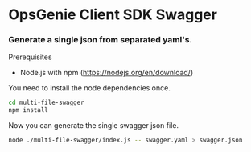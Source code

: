 # OpsGenie Client SDK Swagger

### Generate a single json from separated yaml's.

Prerequisites
- Node.js with npm (https://nodejs.org/en/download/)

You need to install the node dependencies once.
```bash
cd multi-file-swagger
npm install
```

Now you can generate the single swagger json file.
```bash
node ./multi-file-swagger/index.js -- swagger.yaml > swagger.json
```
